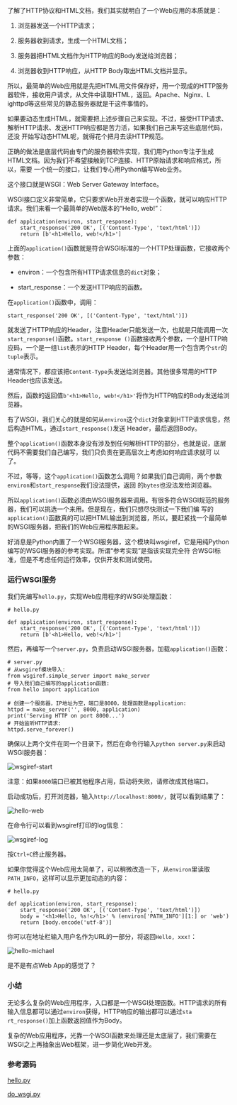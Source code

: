 了解了HTTP协议和HTML文档，我们其实就明白了一个Web应用的本质就是：

  1. 浏览器发送一个HTTP请求；

  2. 服务器收到请求，生成一个HTML文档；

  3. 服务器把HTML文档作为HTTP响应的Body发送给浏览器；

  4. 浏览器收到HTTP响应，从HTTP Body取出HTML文档并显示。

所以，最简单的Web应用就是先把HTML用文件保存好，用一个现成的HTTP服务器软件，接收用户请求，从文件中读取HTML，返回。Apache、Nginx、L
ighttpd等这些常见的静态服务器就是干这件事情的。

如果要动态生成HTML，就需要把上述步骤自己来实现。不过，接受HTTP请求、解析HTTP请求、发送HTTP响应都是苦力活，如果我们自己来写这些底层代码，还没
开始写动态HTML呢，就得花个把月去读HTTP规范。

正确的做法是底层代码由专门的服务器软件实现，我们用Python专注于生成HTML文档。因为我们不希望接触到TCP连接、HTTP原始请求和响应格式，所以，需要
一个统一的接口，让我们专心用Python编写Web业务。

这个接口就是WSGI：Web Server Gateway Interface。

WSGI接口定义非常简单，它只要求Web开发者实现一个函数，就可以响应HTTP请求。我们来看一个最简单的Web版本的“Hello, web!”：

    
    
    def application(environ, start_response):
        start_response('200 OK', [('Content-Type', 'text/html')])
        return [b'<h1>Hello, web!</h1>']
    

上面的`application()`函数就是符合WSGI标准的一个HTTP处理函数，它接收两个参数：

  * environ：一个包含所有HTTP请求信息的`dict`对象；

  * start_response：一个发送HTTP响应的函数。

在`application()`函数中，调用：

    
    
    start_response('200 OK', [('Content-Type', 'text/html')])
    

就发送了HTTP响应的Header，注意Header只能发送一次，也就是只能调用一次`start_response()`函数。`start_response
()`函数接收两个参数，一个是HTTP响应码，一个是一组`list`表示的HTTP
Header，每个Header用一个包含两个`str`的`tuple`表示。

通常情况下，都应该把`Content-Type`头发送给浏览器。其他很多常用的HTTP Header也应该发送。

然后，函数的返回值`b'<h1>Hello, web!</h1>'`将作为HTTP响应的Body发送给浏览器。

有了WSGI，我们关心的就是如何从`environ`这个`dict`对象拿到HTTP请求信息，然后构造HTML，通过`start_response()`发送
Header，最后返回Body。

整个`application()`函数本身没有涉及到任何解析HTTP的部分，也就是说，底层代码不需要我们自己编写，我们只负责在更高层次上考虑如何响应请求就可
以了。

不过，等等，这个`application()`函数怎么调用？如果我们自己调用，两个参数`environ`和`start_response`我们没法提供，返回
的`bytes`也没法发给浏览器。

所以`application()`函数必须由WSGI服务器来调用。有很多符合WSGI规范的服务器，我们可以挑选一个来用。但是现在，我们只想尽快测试一下我们编
写的`application()`函数真的可以把HTML输出到浏览器，所以，要赶紧找一个最简单的WSGI服务器，把我们的Web应用程序跑起来。

好消息是Python内置了一个WSGI服务器，这个模块叫wsgiref，它是用纯Python编写的WSGI服务器的参考实现。所谓“参考实现”是指该实现完全符
合WSGI标准，但是不考虑任何运行效率，仅供开发和测试使用。

### 运行WSGI服务

我们先编写`hello.py`，实现Web应用程序的WSGI处理函数：

    
    
    # hello.py
    
    def application(environ, start_response):
        start_response('200 OK', [('Content-Type', 'text/html')])
        return [b'<h1>Hello, web!</h1>']
    

然后，再编写一个`server.py`，负责启动WSGI服务器，加载`application()`函数：

    
    
    # server.py
    # 从wsgiref模块导入:
    from wsgiref.simple_server import make_server
    # 导入我们自己编写的application函数:
    from hello import application
    
    # 创建一个服务器，IP地址为空，端口是8000，处理函数是application:
    httpd = make_server('', 8000, application)
    print('Serving HTTP on port 8000...')
    # 开始监听HTTP请求:
    httpd.serve_forever()
    

确保以上两个文件在同一个目录下，然后在命令行输入`python server.py`来启动WSGI服务器：

![wsgiref-start](http://www.liaoxuefeng.com/files/attachments/001400038640434579c45c375d244efbb229e98e5bd7691000)

注意：如果`8000`端口已被其他程序占用，启动将失败，请修改成其他端口。

启动成功后，打开浏览器，输入`http://localhost:8000/`，就可以看到结果了：

![hello-web](http://www.liaoxuefeng.com/files/attachments/0014000386233913cf4690bd4134b23aead27a11a7dbec9000)

在命令行可以看到wsgiref打印的log信息：

![wsgiref-log](http://www.liaoxuefeng.com/files/attachments/001400038605021a21e47e6f5d14ac181578f82fde58cb3000)

按`Ctrl+C`终止服务器。

如果你觉得这个Web应用太简单了，可以稍微改造一下，从`environ`里读取`PATH_INFO`，这样可以显示更加动态的内容：

    
    
    # hello.py
    
    def application(environ, start_response):
        start_response('200 OK', [('Content-Type', 'text/html')])
        body = '<h1>Hello, %s!</h1>' % (environ['PATH_INFO'][1:] or 'web')
        return [body.encode('utf-8')]
    

你可以在地址栏输入用户名作为URL的一部分，将返回`Hello, xxx!`：

![hello-michael](http://www.liaoxuefeng.com/files/attachments/00140003866212417a4fdb1f8ad41ae99c80a75ca0dd432000)

是不是有点Web App的感觉了？

### 小结

无论多么复杂的Web应用程序，入口都是一个WSGI处理函数。HTTP请求的所有输入信息都可以通过`environ`获得，HTTP响应的输出都可以通过`sta
rt_response()`加上函数返回值作为Body。

复杂的Web应用程序，光靠一个WSGI函数来处理还是太底层了，我们需要在WSGI之上再抽象出Web框架，进一步简化Web开发。

### 参考源码

[hello.py](https://github.com/michaelliao/learn-python3/blob/master/samples/web/hello.py)

[do_wsgi.py](https://github.com/michaelliao/learn-python3/blob/master/samples/web/do_wsgi.py)

